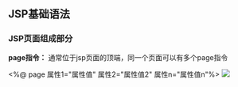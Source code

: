 ## JSP基础语法
### JSP页面组成部分
**page指令：** 通常位于jsp页面的顶端，同一个页面可以有多个page指令

<%@ page 属性1="属性值" 属性2="属性值2" 属性n="属性值n"%>
![](http://m.qpic.cn/psb?/V12X9A3m33wlIQ/H20MRZhmHGyx2Cn*5yz*IX99q3GRhIldbxxrPA1JyyM!/b/dAsBAAAAAAAA&bo=GgNmARoDZgEDByI!&rf=viewer_4)
